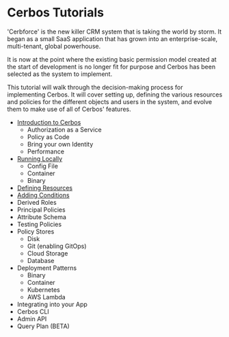 # Cerbos Tutorials

'Cerbforce' is the new killer CRM system that is taking the world by storm. It began as a small SaaS application that has grown into an enterprise-scale, multi-tenant, global powerhouse.

It is now at the point where the existing basic permission model created at the start of development is no longer fit for purpose and Cerbos has been selected as the system to implement.

This tutorial will walk through the decision-making process for implementing Cerbos. It will cover setting up, defining the various resources and policies for the different objects and users in the system, and evolve them to make use of all of Cerbos' features.

- [Introduction to Cerbos](01-introduction-to-cerbos/README.md)
  - Authorization as a Service
  - Policy as Code
  - Bring your own Identity
  - Performance
- [Running Locally](02-running-locally/README.md)
  - Config File
  - Container
  - Binary
- [Defining Resources](03-resource-defintion/README.md)
- [Adding Conditions](04-adding-conditions/README.md)
- Derived Roles
- Principal Policies
- Attribute Schema
- Testing Policies
- Policy Stores
  - Disk
  - Git (enabling GitOps)
  - Cloud Storage
  - Database 
- Deployment Patterns
  - Binary
  - Container
  - Kubernetes
  - AWS Lambda
- Integrating into your App
- Cerbos CLI
- Admin API
- Query Plan (BETA)
